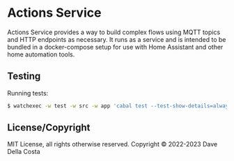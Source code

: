 # Actions Service

Actions Service provides a way to build complex flows using MQTT topics and HTTP endpoints as necessary. It runs as a service and is intended to be bundled in a docker-compose setup for use with Home Assistant and other home automation tools.

## Testing

Running tests:

```bash
$ watchexec -w test -w src -w app 'cabal test --test-show-details=always --test-options "--color=always"'
```

## License/Copyright

MIT License, all rights otherwise reserved. Copyright © 2022-2023 Dave Della Costa
